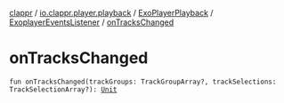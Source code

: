 [clappr](../../../index.md) / [io.clappr.player.playback](../../index.md) / [ExoPlayerPlayback](../index.md) / [ExoplayerEventsListener](index.md) / [onTracksChanged](.)

# onTracksChanged

`fun onTracksChanged(trackGroups: TrackGroupArray?, trackSelections: TrackSelectionArray?): `[`Unit`](https://kotlinlang.org/api/latest/jvm/stdlib/kotlin/-unit/index.html)